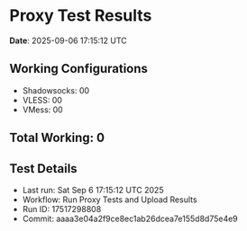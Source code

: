 # Proxy Test Results
**Date**: 2025-09-06 17:15:12 UTC

## Working Configurations
- Shadowsocks: 00
- VLESS: 00
- VMess: 00

## Total Working: 0

## Test Details
- Last run: Sat Sep  6 17:15:12 UTC 2025
- Workflow: Run Proxy Tests and Upload Results
- Run ID: 17517298808
- Commit: aaaa3e04a2f9ce8ec1ab26dcea7e155d8d75e4e9
